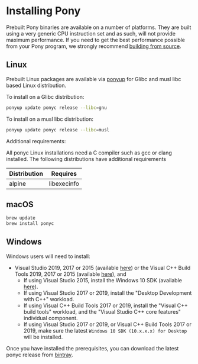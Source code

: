# Installing Pony

Prebuilt Pony binaries are available on a number of platforms. They are built using a very generic CPU instruction set and as such, will not provide maximum performance. If you need to get the best performance possible from your Pony program, we strongly recommend [building from source](BUILD.md).

## Linux

Prebuilt Linux packages are available via [ponyup](https://github.com/ponylang/ponyup) for Glibc and musl libc based Linux distribution.

To install on a Glibc distribution:

```bash
ponyup update ponyc release --libc=gnu
```

To install on a musl libc distribution:

```bash
ponyup update ponyc release --libc=musl
```

Additional requirements:

All ponyc Linux installations need a C compiler such as gcc or clang installed. The following distributions have additional requirements

Distribution | Requires
--- | ---
alpine | libexecinfo

## macOS

```bash
brew update
brew install ponyc
```

## Windows

Windows users will need to install:

- Visual Studio 2019, 2017 or 2015 (available [here](https://www.visualstudio.com/vs/community/)) or the Visual C++ Build Tools 2019, 2017 or 2015 (available [here](https://visualstudio.microsoft.com/visual-cpp-build-tools/)), and
  - If using Visual Studio 2015, install the Windows 10 SDK (available [here](https://developer.microsoft.com/en-us/windows/downloads/windows-10-sdk)).
  - If using Visual Studio 2017 or 2019, install the "Desktop Development with C++" workload.
  - If using Visual C++ Build Tools 2017 or 2019, install the "Visual C++ build tools" workload, and the "Visual Studio C++ core features" individual component.
  - If using Visual Studio 2017 or 2019, or Visual C++ Build Tools 2017 or 2019, make sure the latest `Windows 10 SDK (10.x.x.x) for Desktop` will be installed.

Once you have installed the prerequisites, you can download the latest ponyc release from [bintray](https://dl.bintray.com/pony-language/ponyc-win/).
